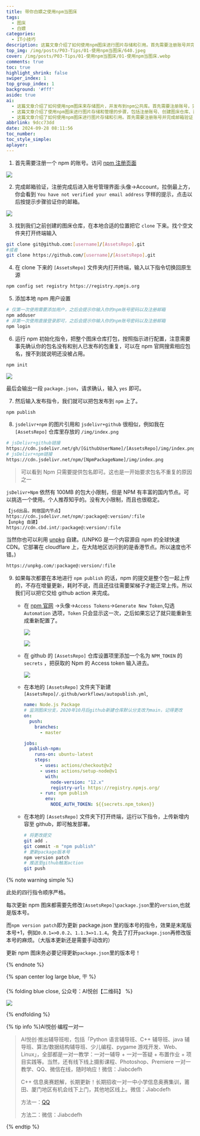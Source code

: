 ```yaml
---
title: 带你白嫖之使用npm当图床
tags:
  - 图床
  - 白嫖
categories:
  - IT小技巧
description: 这篇文章介绍了如何使用npm图床进行图片存储和引用。首先需要注册账号并完成邮箱验证，然后下载图床仓库并进行初始化配置。包名需要事先确认没有和别人已发布的包重复。建议使用国内节点进行上传和部署，可以节省时间和避免需要使用梯子。每次更新图床都需要先修改版本号，然后触发部署。大版本更新需要手动改变版本号。
top_img: /img/posts/P03-Tips/01-使用npm当图床/640.jpeg
cover: /img/posts/P03-Tips/01-使用npm当图床/01-使用npm当图床.webp
comments: true
toc: true
highlight_shrink: false
swiper_index: 1
top_group_index: 1
background: '#fff'
aside: true
ai:
  - 这篇文章介绍了如何使用npm图床来存储图片，并发布到npm公共库。首先需要注册账号，完成邮箱验证后找到之前创建的图床仓库，并在本地合适的位置下载仓库。接着进行初始化设置后，可以按照指示进行配置并发布到公共库。使用npm图床可以避免每次在本地上传图片的麻烦，通过自动部署新的图片和更新版本号来实现自动化。
  - 这篇文章介绍了使用npm图床进行图片存储和管理的步骤，包括注册账号、创建图床仓库、配置包名、初始化指令、发布指令等操作，同时介绍了国内节点的选择和自建的方法，以及如何利用Git自动化提交更新。注意事项包括包名不能重复、版本号更新需要手动修改等。
  - 这篇文章介绍了如何使用npm图床进行图片存储和引用。首先需要注册账号并完成邮箱验证，然后下载图床仓库并进行初始化配置。包名需要事先确认没有和别人已发布的包重复。建议使用国内节点进行上传和部署，可以节省时间和避免需要使用梯子。每次更新图床都需要先修改版本号，然后触发部署。大版本更新需要手动改变版本号。
abbrlink: 9dcc73dd
date: 2024-09-28 08:11:56
toc_number:
toc_style_simple:
aplayer:
---
```


1. 首先需要注册一个 npm 的账号。访问 [npm 注册页面](https://www.npmjs.com/signup/)

![](01-使用npm当图床/image1.png)

2. 完成邮箱验证，注册完成后进入账号管理界面:头像->Account，拉倒最上方，你会看到 `You have not verified your email address` 字样的提示，点击以后按提示步骤验证你的邮箱。

![](01-使用npm当图床/image-2.png)

3. 找到我们之前创建的图床仓库，在本地合适的位置把它 `clone` 下来。找个空文件夹打开终端输入

```bash
git clone git@github.com:[username]/[AssetsRepo].git
#或者
git clone https://github.com/[username]/[AssetsRepo].git
```

4. 在 clone 下来的 `[AssetsRepo]` 文件夹内打开终端，输入以下指令切换回原生源


```bash
npm config set registry https://registry.npmjs.org
```

5. 添加本地 npm 用户设置

```bash
# 仅第一次使用需要添加用户，之后会提示你输入你的npm账号密码以及注册邮箱
npm adduser
# 非第一次使用直接登录即可，之后会提示你输入你的npm账号密码以及注册邮箱
npm login
```

6. 运行 npm 初始化指令，把整个图床仓库打包，按照指示进行配置，注意需要事先确认你的包名没有和别人已发布的包重复，可以在 npm 官网搜索相应包名，搜不到就说明还没被占用。

```bash
npm init
```

![](01-使用npm当图床/image-3.png)

最后会输出一段 `package.json`，请求确认，输入 `yes` 即可。

7. 然后输入发布指令，我们就可以把包发布到 `npm` 上了。

```bash
npm publish
```

8. `jsdelivr+npm` 的图片引用和 `jsdelivr+github` 很相似，例如我在 `[AssetsRepo]` 仓库里存放的 `/img/index.png` 

```bash
# jsDelivr+github链接
https://cdn.jsdelivr.net/gh/[GithubUserName]/[AssetsRepo]/img/index.png
# jsDelivr+npm链接
https://cdn.jsdelivr.net/npm/[NpmPackageName]/img/index.png
```

> 可以看到 Npm 只需要提供包名即可。这也是一开始要求包名不重复的原因之一

`jsDelivr+Npm` 依然有 100MB 的包大小限制，但是 NPM 有丰富的国内节点。可以挑选一个使用。个人推荐知乎的。没有大小限制，而且也很稳定。

```bash
【jsd出品，网宿国内节点】
https://cdn.jsdelivr.net/npm/:package@:version/:file
【unpkg 自建】
https://cdn.cbd.int/:package@:version/:file
```

当然你也可以利用 [unpkg](https://unpkg.com/) 自建。(UNPKG 是一个内容源自 npm 的全球快速 CDN。它部署在 cloudflare 上，在大陆地区访问到的是香港节点。所以速度也不错。)

```bash
https://unpkg.com/:package@:version/:file
```


9. 如果每次都要在本地进行 `npm publish` 的话，npm 的提交是整个包一起上传的，不存在增量更新，耗时不说，而且还往往需要架梯子才能正常上传。所以我们可以把它交给 github action 来完成。 
   - 在 [npm 官网](https://www.npmjs.com/) ->头像->`Access Tokens`->`Generate New Token`,勾选 `Automation` 选项，`Token` 只会显示这一次，之后如果忘记了就只能重新生成重新配置了。
    
      ![](01-使用npm当图床/image-4.png)
      
     ![](01-使用npm当图床/image-5.png)
     
     
     
   - 在 github 的 `[AssetsRepo]` 仓库设置项里添加一个名为 `NPM_TOKEN` 的 `secrets` ，把获取的 Npm 的 Access token 输入进去。
   
      
   
      ![](01-使用npm当图床/image-6.png)
   
   - 在本地的 `[AssetsRepo]` 文件夹下新建 `[AssetsRepo]/.github/workflows/autopublish.yml`,
   
      ```yml
      name: Node.js Package
      # 监测图床分支，2020年10月后github新建仓库默认分支改为main，记得更改
      on:
        push:
          branches:
            - master
      
      jobs:
        publish-npm:
          runs-on: ubuntu-latest
          steps:
            - uses: actions/checkout@v2
            - uses: actions/setup-node@v1
              with:
                node-version: "12.x"
                registry-url: https://registry.npmjs.org/
            - run: npm publish
              env:
                NODE_AUTH_TOKEN: ${{secrets.npm_token}}
      ```
   
   - 在本地的 `[AssetsRepo]` 文件夹下打开终端，运行以下指令，上传新增内容至 github，即可触发部署。
   
      ```bash
      # 将更改提交
      git add .
      git commit -m "npm publish"
      # 更新package版本号
      npm version patch
      # 推送至github触发action
      git push
      ```


{% note warning simple %}

此处的四行指令顺序严格。

每次更新 npm 图床都需要先修改`[AssetsRepo]\package.json`里的`version`,也就是版本号。

而`npm version patch`即为更新 package.json 里的版本号的指令，效果是末尾版本号+1，例如`0.0.1=>0.0.2`、`1.1.3=>1.1.4`。免去了打开`package.json`再修改版本号的麻烦。（大版本更新还是需要手动改的）

更新 npm 图床务必要记得更新`package.json`里的版本号！

{% endnote %}



{% span center log large blue, 🪧 %}

{% folding blue close, 公众号：AI悦创【二维码】 %}

![](https://bornforthis.cn/gzh.jpg)

{% endfolding %}

{% tip info %}AI悦创·编程一对一

> AI悦创·推出辅导班啦，包括「Python 语言辅导班、C++ 辅导班、java 辅导班、算法/数据结构辅导班、少儿编程、pygame 游戏开发、Web、Linux」，全部都是一对一教学：一对一辅导 + 一对一答疑 + 布置作业 + 项目实践等。当然，还有线下线上摄影课程、Photoshop、Premiere 一对一教学、QQ、微信在线，随时响应！微信：Jiabcdefh
>
> C++ 信息奥赛题解，长期更新！长期招收一对一中小学信息奥赛集训，莆田、厦门地区有机会线下上门，其他地区线上。微信：Jiabcdefh
>
> 方法一：[QQ](http://wpa.qq.com/msgrd?v=3&uin=1432803776&site=qq&menu=yes)
>
> 方法二：微信：Jiabcdefh

{% endtip %}
